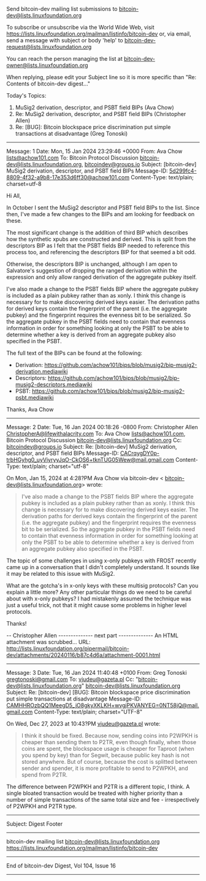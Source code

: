 Send bitcoin-dev mailing list submissions to
	bitcoin-dev@lists.linuxfoundation.org

To subscribe or unsubscribe via the World Wide Web, visit
	https://lists.linuxfoundation.org/mailman/listinfo/bitcoin-dev
or, via email, send a message with subject or body 'help' to
	bitcoin-dev-request@lists.linuxfoundation.org

You can reach the person managing the list at
	bitcoin-dev-owner@lists.linuxfoundation.org

When replying, please edit your Subject line so it is more specific
than "Re: Contents of bitcoin-dev digest..."


Today's Topics:

   1. MuSig2 derivation, descriptor, and PSBT field BIPs (Ava Chow)
   2. Re: MuSig2 derivation, descriptor, and PSBT field BIPs
      (Christopher Allen)
   3. Re: [BUG]: Bitcoin blockspace price discrimination put simple
      transactions at disadvantage (Greg Tonoski)


----------------------------------------------------------------------

Message: 1
Date: Mon, 15 Jan 2024 23:29:46 +0000
From: Ava Chow <lists@achow101.com>
To: Bitcoin Protocol Discussion
	<bitcoin-dev@lists.linuxfoundation.org>, bitcoindev@groups.io
Subject: [bitcoin-dev] MuSig2 derivation, descriptor, and PSBT field
	BIPs
Message-ID: <5d299fc4-8809-4f32-a9b8-17e353d6ff30@achow101.com>
Content-Type: text/plain; charset=utf-8

Hi All,

In October I sent the MuSig2 descriptor and PSBT field BIPs to the list. 
Since then, I've made a few changes to the BIPs and am looking for 
feedback on these.

The most significant change is the addition of third BIP which describes 
how the synthetic xpubs are constructed and derived. This is split from 
the descriptors BIP as I felt that the PSBT fields BIP needed to 
reference this process too, and referencing the descriptors BIP for that 
seemed a bit odd.

Otherwise, the descriptors BIP is unchanged, although I am open to 
Salvatore's suggestion of dropping the ranged derivation within the 
expression and only allow ranged derivation of the aggregate pubkey itself.

I've also made a change to the PSBT fields BIP where the aggregate 
pubkey is included as a plain pubkey rather than as xonly. I think this 
change is necessary for to make discovering derived keys easier. The 
derivation paths for derived keys contain the fingerprint of the parent 
(i.e. the aggregate pubkey) and the fingerprint requires the evenness 
bit to be serialized. So the aggregate pubkey in the PSBT fields need to 
contain that evenness information in order for something looking at only 
the PSBT to be able to determine whether a key is derived from an 
aggregate pubkey also specified in the PSBT.

The full text of the BIPs can be found at the following:
* Derivation: 
https://github.com/achow101/bips/blob/musig2/bip-musig2-derivation.mediawiki
* Descriptors: 
https://github.com/achow101/bips/blob/musig2/bip-musig2-descriptors.mediawiki
* PSBT: 
https://github.com/achow101/bips/blob/musig2/bip-musig2-psbt.mediawiki

Thanks,
Ava Chow



------------------------------

Message: 2
Date: Tue, 16 Jan 2024 00:18:26 -0800
From: Christopher Allen <ChristopherA@lifewithalacrity.com>
To: Ava Chow <lists@achow101.com>,  Bitcoin Protocol Discussion
	<bitcoin-dev@lists.linuxfoundation.org>
Cc: bitcoindev@groups.io
Subject: Re: [bitcoin-dev] MuSig2 derivation, descriptor, and PSBT
	field BIPs
Message-ID:
	<CACrqygDY0p-trbHGyhg0_uyViyryyJqO-CkOS6+tknTUG05Wew@mail.gmail.com>
Content-Type: text/plain; charset="utf-8"

On Mon, Jan 15, 2024 at 4:28?PM Ava Chow via bitcoin-dev <
bitcoin-dev@lists.linuxfoundation.org> wrote:

> I've also made a change to the PSBT fields BIP where the aggregate
> pubkey is included as a plain pubkey rather than as xonly. I think this
> change is necessary for to make discovering derived keys easier. The
> derivation paths for derived keys contain the fingerprint of the parent
> (i.e. the aggregate pubkey) and the fingerprint requires the evenness
> bit to be serialized. So the aggregate pubkey in the PSBT fields need to
> contain that evenness information in order for something looking at only
> the PSBT to be able to determine whether a key is derived from an
> aggregate pubkey also specified in the PSBT.
>

The topic of some challenges in using x-only pubkeys with FROST recently
came up in a conversation that I didn't completely understand. It sounds
like it may be related to this issue with MuSig2.

What are the gotcha's in x-only keys with these multisig protocols? Can you
explain a little more? Any other particular things do we need to be careful
about with x-only pubkeys? I had mistakenly assumed the technique was just
a useful trick, not that it might cause some problems in higher level
protocols.

Thanks!

-- Christopher Allen
-------------- next part --------------
An HTML attachment was scrubbed...
URL: <http://lists.linuxfoundation.org/pipermail/bitcoin-dev/attachments/20240116/b87c4d6a/attachment-0001.html>

------------------------------

Message: 3
Date: Tue, 16 Jan 2024 11:40:48 +0100
From: Greg Tonoski <gregtonoski@gmail.com>
To: vjudeu@gazeta.pl
Cc: "bitcoin-dev@lists.linuxfoundation.org"
	<bitcoin-dev@lists.linuxfoundation.org>
Subject: Re: [bitcoin-dev] [BUG]: Bitcoin blockspace price
	discrimination put simple transactions at disadvantage
Message-ID:
	<CAMHHROzbQQ1MeegD5_jO8gkyXKLKH+wvgjPKVANYEG=0NT58jQ@mail.gmail.com>
Content-Type: text/plain; charset="UTF-8"

On Wed, Dec 27, 2023 at 10:43?PM <vjudeu@gazeta.pl> wrote:
>
> I think it should be fixed. Because now, sending coins into P2WPKH is cheaper than sending them to P2TR, even though finally, when those coins are spent, the blockspace usage is cheaper for Taproot (when you spend by key) than for Segwit, because public key hash is not stored anywhere. But of course, because the cost is splitted between sender and spender, it is more profitable to send to P2WPKH, and spend from P2TR.

The difference between P2WPKH and P2TR is a different topic, I think.
A single bloated transaction would be treated with higher priority
than a number of simple transactions of the same total size and fee -
irrespectively of P2WPKH and P2TR type.


------------------------------

Subject: Digest Footer

_______________________________________________
bitcoin-dev mailing list
bitcoin-dev@lists.linuxfoundation.org
https://lists.linuxfoundation.org/mailman/listinfo/bitcoin-dev


------------------------------

End of bitcoin-dev Digest, Vol 104, Issue 16
********************************************
